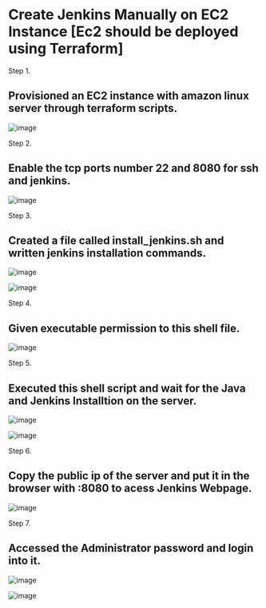 # Create Jenkins Manually on EC2 Instance [Ec2 should be deployed using Terraform]

Step 1. 
   ## Provisioned an EC2 instance with amazon linux server through terraform scripts.
![image](https://github.com/howdycloudyarsh/TIF_Sprint1/assets/133496386/facd9340-102f-46d7-a13e-aef0d2e5a1f7)

Step 2.
   ## Enable the tcp ports number 22 and 8080 for ssh and jenkins.
![image](https://github.com/howdycloudyarsh/TIF_Sprint1/assets/133496386/fd2c7c14-7ae6-4aba-8942-52f50a67e5ce)

Step 3.
   ## Created a file called install_jenkins.sh and written jenkins installation commands.
![image](https://github.com/howdycloudyarsh/TIF_Sprint1/assets/133496386/c7199a76-cfc5-4743-9560-b00826f6c35f)

![image](https://github.com/howdycloudyarsh/TIF_Sprint1/assets/133496386/2847ce89-c39e-4e72-acb1-c227a1e4d1e2)

Step 4.
   ## Given executable permission to this shell file.
![image](https://github.com/howdycloudyarsh/TIF_Sprint1/assets/133496386/828cbb67-d2ea-4db4-a804-7a622fb71fa1)

Step 5.
   ##   Executed this shell script and wait for the Java and Jenkins Installtion on the server.
![image](https://github.com/howdycloudyarsh/TIF_Sprint1/assets/133496386/3cb135dc-089e-4dad-8802-0b15dd23ccef)

![image](https://github.com/howdycloudyarsh/TIF_Sprint1/assets/133496386/0dcdbaa9-418b-471c-812a-0db1acd4cf03)


Step 6.
   ## Copy the public ip of the server and put it in the browser with :8080 to acess Jenkins Webpage.
![image](https://github.com/howdycloudyarsh/TIF_Sprint1/assets/133496386/eab0497d-a238-4cbc-9e48-a49114722f65)

Step 7.
   ## Accessed the Administrator password and login into it.
  ![image](https://github.com/howdycloudyarsh/TIF_Sprint1/assets/133496386/fbb6c42b-0ffc-4c3f-a1d6-231ced72cacc)

  ![image](https://github.com/howdycloudyarsh/TIF_Sprint1/assets/133496386/7f46689a-fbd3-410c-b8fa-84b06d1cd2d5)

